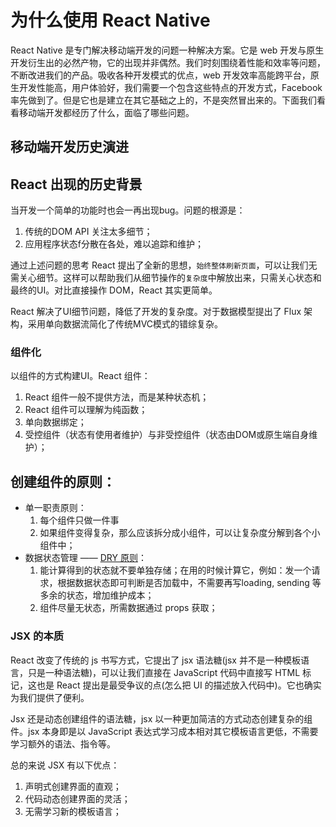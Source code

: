 # 为什么使用 React Native

React Native 是专门解决移动端开发的问题一种解决方案。它是 web 开发与原生开发衍生出的必然产物，它的出现并非偶然。我们时刻围绕着性能和效率等问题，不断改进我们的产品。吸收各种开发模式的优点，web 开发效率高能跨平台，原生开发性能高，用户体验好，我们需要一个包含这些特点的开发方式，Facebook 率先做到了。但是它也是建立在其它基础之上的，不是突然冒出来的。下面我们看看移动端开发都经历了什么，面临了哪些问题。

## 移动端开发历史演进

## React 出现的历史背景

当开发一个简单的功能时也会一再出现bug。问题的根源是：

1. 传统的DOM API 关注太多细节；
2. 应用程序状态f分散在各处，难以追踪和维护；

通过上述问题的思考 React 提出了全新的思想，`始终整体刷新页面`，可以让我们无需关心细节。这样可以帮助我们从细节操作的`复杂度`中解放出来，只需关心状态和最终的UI。对比直接操作 DOM，React 其实更简单。

React 解决了UI细节问题，降低了开发的复杂度。对于数据模型提出了 Flux 架构，采用单向数据流简化了传统MVC模式的错综复杂。

### 组件化

以组件的方式构建UI。React 组件：

1. React 组件一般不提供方法，而是某种状态机；
2. React 组件可以理解为纯函数；
3. 单向数据绑定；
4. 受控组件（状态有使用者维护）与非受控组件（状态由DOM或原生端自身维护）；

## 创建组件的原则：

* 单一职责原则：
  1. 每个组件只做一件事
  2. 如果组件变得复杂，那么应该拆分成小组件，可以让复杂度分解到各个小组件中；
* 数据状态管理 —— [DRY 原则](http://www.ruanyifeng.com/blog/2013/01/abstraction_principles.html)：
  1. 能计算得到的状态就不要单独存储；在用的时候计算它，例如：发一个请求，根据数据状态即可判断是否加载中，不需要再写loading, sending 等多余的状态，增加维护成本；
  2. 组件尽量无状态，所需数据通过 props 获取；

### JSX 的本质

React 改变了传统的 js 书写方式，它提出了 jsx 语法糖(jsx 并不是一种模板语言，只是一种语法糖)，可以让我们直接在 JavaScript 代码中直接写 HTML 标记，这也是 React 提出是最受争议的点(怎么把 UI 的描述放入代码中)。它也确实为我们提供了便利。

Jsx 还是动态创建组件的语法糖，jsx 以一种更加简洁的方式动态创建复杂的组件。jsx 本身即是以 JavaScript 表达式学习成本相对其它模板语言更低，不需要学习额外的语法、指令等。

总的来说 JSX 有以下优点：

1. 声明式创建界面的直观；
2. 代码动态创建界面的灵活；
3. 无需学习新的模板语言；